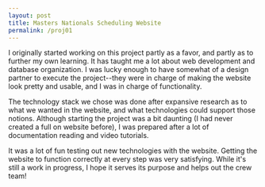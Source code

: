 ```yaml
---
layout: post
title: Masters Nationals Scheduling Website
permalink: /proj01
---
```


I originally started working on this project partly as a favor, and partly as to further my own learning. It has taught me a lot about web development and database organization. I was lucky enough to have somewhat of a design partner to execute the project--they were in charge of making the website look pretty and usable, and I was in charge of functionality.

The technology stack we chose was done after expansive research as to what we wanted in the website, and what technologies could support those notions. Although starting the project was a bit daunting (I had never created a full on website before), I was prepared after a lot of documentation reading and video tutorials. 

It was a lot of fun testing out new technologies with the website. Getting the website to function correctly at every step was very satisfying. While it's still a work in progress, I hope it serves its purpose and helps out the crew team!